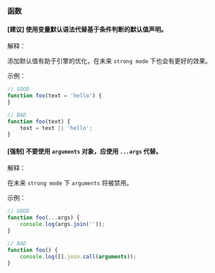 ### 函数

#### [建议] 使用变量默认语法代替基于条件判断的默认值声明。

解释：

添加默认值有助于引擎的优化，在未来 `strong mode` 下也会有更好的效果。

示例：

```js
// GOOD
function foo(text = 'hello') {
}

// BAD
function foo(text) {
    text = text || 'hello';
}
```

#### [强制] 不要使用 `arguments` 对象，应使用 `...args` 代替。

解释：

在未来 `strong mode` 下 `arguments` 将被禁用。

示例：

```js
// GOOD
function foo(...args) {
    console.log(args.join(''));
}

// BAD
function foo() {
    console.log([].join.call(arguments));
}
```
